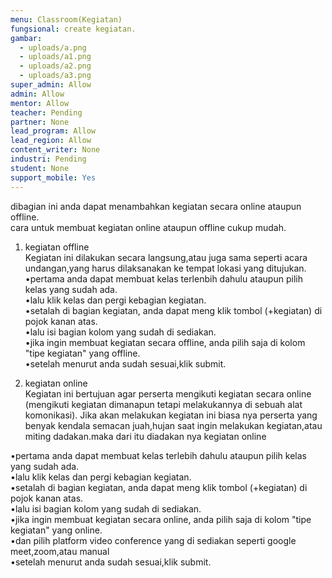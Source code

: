 ```yaml
---
menu: Classroom(Kegiatan)
fungsional: create kegiatan.
gambar:
  - uploads/a.png
  - uploads/a1.png
  - uploads/a2.png
  - uploads/a3.png
super_admin: Allow
admin: Allow
mentor: Allow
teacher: Pending
partner: None
lead_program: Allow
lead_region: Allow
content_writer: None
industri: Pending
student: None
support_mobile: Yes
---
```

dibagian ini anda dapat menambahkan kegiatan secara online ataupun offline.\
cara untuk membuat kegiatan online ataupun offline cukup mudah.

1. kegiatan offline\
Kegiatan ini dilakukan secara langsung,atau juga sama seperti acara undangan,yang harus dilaksanakan ke tempat lokasi yang ditujukan.\
•pertama anda dapat membuat kelas terlenbih dahulu ataupun pilih kelas yang sudah ada.\
•lalu klik kelas dan pergi kebagian kegiatan.\
•setalah di bagian kegiatan, anda dapat meng klik tombol (+kegiatan) di pojok kanan atas.\
•lalu isi bagian kolom yang sudah di sediakan.\
•jika ingin membuat kegiatan secara offline, anda pilih saja di kolom "tipe kegiatan" yang offline.\
•setelah menurut anda sudah sesuai,klik submit.

2. kegiatan online\
Kegiatan ini bertujuan agar perserta mengikuti kegiatan secara online (mengikuti kegiatan dimanapun tetapi melakukannya di sebuah alat komonikasi). Jika akan melakukan kegiatan ini biasa nya perserta yang benyak kendala semacan juah,hujan saat ingin melakukan kegiatan,atau miting dadakan.maka dari itu diadakan nya kegiatan online 

•pertama anda dapat membuat kelas terlebih dahulu ataupun pilih kelas yang sudah ada.\
•lalu klik kelas dan pergi kebagian kegiatan.\
•setalah di bagian kegiatan, anda dapat meng klik tombol (+kegiatan) di pojok kanan atas.\
•lalu isi bagian kolom yang sudah di sediakan.\
•jika ingin membuat kegiatan secara online, anda pilih saja di kolom "tipe kegiatan" yang online.\
•dan pilih platform video conference yang di sediakan seperti google meet,zoom,atau manual\
•setelah menurut anda sudah sesuai,klik submit.